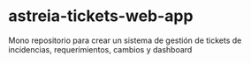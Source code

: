 # astreia-tickets-web-app
Mono repositorio para crear un sistema de gestión de tickets de incidencias, requerimientos, cambios y dashboard
